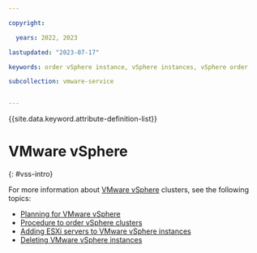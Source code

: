 ```yaml
---

copyright:

  years: 2022, 2023

lastupdated: "2023-07-17"

keywords: order vSphere instance, vSphere instances, vSphere order

subcollection: vmware-service


---
```


{{site.data.keyword.attribute-definition-list}}

# VMware vSphere
{: #vss-intro}

For more information about [VMware vSphere](/docs/vmwaresolutions?topic=vmwaresolutions-vs_vsphereoverview&interface=ui) clusters, see the following topics:

* [Planning for VMware vSphere](/docs/vmwaresolutions?topic=vmwaresolutions-vs_planning)
* [Procedure to order vSphere clusters](/docs/vmwaresolutions?topic=vmwaresolutions-vs_orderinginstances-procedure)
* [Adding ESXi servers to VMware vSphere instances](/docs/vmwaresolutions?topic=vmwaresolutions-vs_addingservers&interface=ui)
* [Deleting VMware vSphere instances](/docs/vmwaresolutions?topic=vmwaresolutions-vs_deletinginstance&interface=ui)
